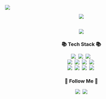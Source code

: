 <img src="https://capsule-render.vercel.app/api?type=slice&color=FFC0CB&height=250&&section=header&text=SeungsuKim&%20render&fontSize=90&fontColor=FFFFFF" />
<p align="center">
  <img src=https://avatars.githubusercontent.com/u/118211014?v=4><br><br><br>
<a href="https://hits.seeyoufarm.com"><img src="https://hits.seeyoufarm.com/api/count/incr/badge.svg?url=https%3A%2F%2Fgithub.com%2Fkss7082%2Fhit-counter&count_bg=%2379C83D&title_bg=%23555555&icon=github.svg&icon_color=%23E7E7E7&title=hits&edge_flat=false"/></a>
<h3 align="center">📚 Tech Stack 📚</h3>
<p align="center">  
  <img src="https://img.shields.io/badge/env-ECD53F?style=flat-square&logo=git&logoColor=white"/></a>&nbsp
  <img src="https://img.shields.io/badge/git-F05032?style=flat-square&logo=git&logoColor=white"/></a>&nbsp
  <img src="https://img.shields.io/badge/Javascript-F7DF1E?style=flat-square&logo=javascript&logoColor=white"/></a>&nbsp 
  <br>
  <img src="https://img.shields.io/badge/github-181717?style=flat-square&logo=github&logoColor=white"/></a>&nbsp
  <img src="https://img.shields.io/badge/Node.js-339933?style=flat-square&logo=Node.js&logoColor=white"/></a>&nbsp
  <img src="https://img.shields.io/badge/Express-000000?style=flat-square&logo=Express&logoColor=white"/></a>&nbsp
  <img src="https://img.shields.io/badge/MongoDB-47A248?style=flat-square&logo=MongoDB&logoColor=white"/></a>&nbsp
  <br>
  <img src="https://img.shields.io/badge/MySQL-4479A1?style=flat-square&logo=MySQL&logoColor=white"/></a>&nbsp
  <img src="https://img.shields.io/badge/AWS-232F3E?style=flat-square&logo=AmazonAWS&logoColor=white"/></a>&nbsp 
  <img src="https://img.shields.io/badge/stackoverflow-F58025?style=flat-square&logo=stackoverflow&logoColor=white"/></a>&nbsp
  <img src="https://img.shields.io/badge/Slack-4A154B?style=flat-square&logo=slack&logoColor=white"/></a>&nbsp 
</p>

<h3 align="center">🌈 Follow Me 🌈</h3>
<p align="center">
  <a href="https://velog.io/@kss7082"><img src="https://img.shields.io/badge/Tech%20Blog-20C997?style=flat-square&logo=Velog&logoColor=white&link=https://velog.io/@kss7082"/></a>&nbsp
  <a href="mailto:a01099819942@gmail.com"><img src="https://img.shields.io/badge/Gmail-d14836?style=flat-square&logo=Gmail&logoColor=white&link=a01099819942@gmail.com"/></a>
</p>





